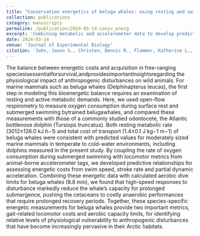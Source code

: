 ```yaml
---
title: "Conservation energetics of beluga whales: using resting and swimming metabolism to understand threats to an endangered population Icon for The Forest of Biologists"
collection: publications
category: manuscripts
permalink: /publication/2024-03-14-consv_energ
excerpt: 'Combining metabolic and accelerometer data to develop predictive relationships for energetic costs of swimming.'
date: 2024-03-14
venue: 'Journal of Experimental Biology'
citation: 'John, Jason S., Christen, Dennis R., Flammer, Katherine L., Kendall, Traci L., Nazario, Emily C., Richter, Beau P., Gill, Verena, Williams, Terrie M. (2024). &quot;Conservation energetics of beluga whales: using resting and swimming metabolism to understand threats to an endangered population Icon for The Forest of Biologists.&quot; <i>Journal of Experimental Biology</i>. 227(5).'
---
```


The balance between energetic costs and acquisition in free-ranging speciesisessentialforsurvival,andprovidesimportantinsightsregarding the physiological impact of anthropogenic disturbances on wild animals. For marine mammals such as beluga whales (Delphinapterus leucas), the first step in modeling this bioenergetic balance requires an examination of resting and active metabolic demands. Here, we used open-flow respirometry to measure oxygen consumption during surface rest and submerged swimming bytrained belugawhales, and compared these measurements with those of a commonly studied odontocete, the Atlantic bottlenose dolphin (Tursiops truncatus). Both resting metabolic rate (3012±126.0 kJ h−1) and total cost of transport (1.4±0.1 J kg−1 m−1) of beluga whales were consistent with predicted values for moderately sized marine mammals in temperate to cold-water environments, including dolphins measured in the present study. By coupling the rate of oxygen consumption during submerged swimming with locomotor metrics from animal-borne accelerometer tags, we developed predictive relationships for assessing energetic costs from swim speed, stroke rate and partial dynamic acceleration. Combining these energetic data with calculated aerobic dive limits for beluga whales (8.8 min), we found that high-speed responses to disturbance markedly reduce the whale’s capacity for prolonged submergence, pushing the cetaceans to costly anaerobic performances that require prolonged recovery periods. Together, these species-specific energetic measurements for beluga whales provide two important metrics, gait-related locomotor costs and aerobic capacity limits, for identifying relative levels of physiological vulnerability to anthropogenic disturbances that have become increasingly pervasive in their Arctic habitats.
